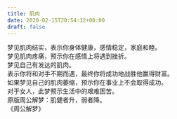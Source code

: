 ```yaml
---
title: 肌肉
date: 2020-02-15T20:54:12+08:00
draft: false
---
```


梦见肌肉结实，表示你身体健康，感情稳定，家庭和睦。<br>
梦见肌肉疼痛，预示你在感情上将遇到挫折。<br>
梦见自己有发达的肌肉。<br>
表示你将和对手不期而遇，最终你将成功地战胜他赢得财富。<br>
如果梦见自己的肌肉萎缩，预示你在事业上不会取得成功。<br>
对于女人，此梦预示生活中的艰难困苦。<br>
原版周公解梦：肌健者升，弱者降。<br>
《周公解梦》